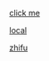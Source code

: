 [click me](https://shinibufahaha.github.io/cp0/js.html)

[local](http://192.168.105.8/run)

[zhifu](https://shinibufahaha.github.io/cp0/ali/run_js.html)
